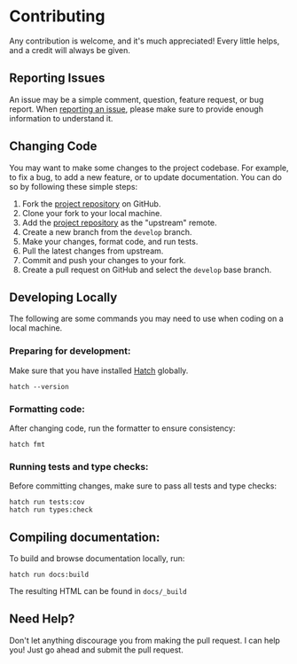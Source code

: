 # Contributing

Any contribution is welcome, and it's much appreciated! Every little helps, and a credit will always be given.

## Reporting Issues

An issue may be a simple comment, question, feature request, or bug report. When [reporting an issue](https://github.com/dralshehri/hijridate/issues/new), please make sure to provide enough information to understand it.

## Changing Code

You may want to make some changes to the project codebase. For example, to fix a bug, to add a new feature, or to update documentation. You can do so by following these simple steps:

1. Fork the [project repository] on GitHub.
2. Clone your fork to your local machine.
3. Add the [project repository] as the "upstream" remote.
4. Create a new branch from the `develop` branch.
5. Make your changes, format code, and run tests.
6. Pull the latest changes from upstream.
7. Commit and push your changes to your fork.
8. Create a pull request on GitHub and select the `develop` base branch.

[project repository]: https://github.com/dralshehri/hijridate

## Developing Locally

The following are some commands you may need to use when coding on a local machine.

### Preparing for development:

Make sure that you have installed [Hatch](https://hatch.pypa.io/latest/install/) globally.

```shell
hatch --version
```

### Formatting code:

After changing code, run the formatter to ensure consistency:

```shell
hatch fmt
```

### Running tests and type checks:

Before committing changes, make sure to pass all tests and type checks:

```shell
hatch run tests:cov
hatch run types:check
```

## Compiling documentation:

To build and browse documentation locally, run:

```shell
hatch run docs:build
```

The resulting HTML can be found in `docs/_build`

## Need Help?

Don't let anything discourage you from making the pull request. I can help you! Just go ahead and submit the pull request.
